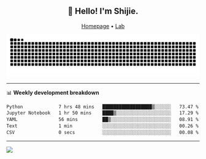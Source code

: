 <h2 align="center">👋 Hello! I'm Shijie.</h2>
<p align="center">
  <a href="https://xu-shi-jie.github.io"> Homepage</a> •
  <a href="https://onoda-lab.jp"> Lab </a>
</p>

![Snake animation](https://github.com/xu-shi-jie/xu-shi-jie/blob/output/github-snake.svg)


-------

📊 **Weekly development breakdown**
<!--START_SECTION:waka-->

```txt
Python             7 hrs 48 mins   ██████████████████▒░░░░░░   73.47 %
Jupyter Notebook   1 hr 50 mins    ████▒░░░░░░░░░░░░░░░░░░░░   17.29 %
YAML               56 mins         ██▒░░░░░░░░░░░░░░░░░░░░░░   08.91 %
Text               1 min           ░░░░░░░░░░░░░░░░░░░░░░░░░   00.26 %
CSV                0 secs          ░░░░░░░░░░░░░░░░░░░░░░░░░   00.08 %
```

<!--END_SECTION:waka-->

-------
![](https://komarev.com/ghpvc/?username=xu-shi-jie&style=flat-square&color=blue) 
